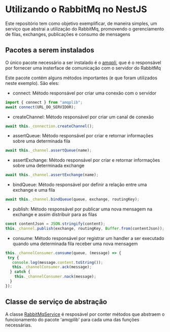 # Utilizando o RabbitMq no NestJS
Este repositório tem como objetivo exemplificar, de maneira simples, um serviço que abstrai a utilização do RabbitMq, promovendo o gerenciamento de filas, exchanges, publicações e consumo de mensagens

## Pacotes a serem instalados
O único pacote necessário a ser instalado é o [amqpli](https://amqp-node.github.io/amqplib/channel_api.html), que é o responsável por fornecer uma insterface de comunicação com o servidor do RabbitMq</p>
Este pacote contém alguns métodos importantes (e que foram utilizados neste exemplo). São eles:
-  connect: Método responsável por criar uma conexão com o servidor
```js
import { connect } from "amqplib";
await connect(URL_DO_SERVIDOR);
```
-  createChannel: Método responsável por criar um canal de conexão
```js
await this._connection.createChannel();
```
-  assertQueue: Método responsável por criar e retornar informações sobre uma determinada fila
```js
await this._channel.assertQueue(name);
```

-  assertExchange: Método responsável por criar e retornar informações sobre uma determinada exchange
```js
await this._channel.assertExchange(name);
```

-  bindQueue: Método responsável por definir a relação entre uma exchange e uma fila
```js
await this._channel.bindQueue(queue, exchange, routingKey);
```

-  publish: Método responsável por publicar uma nova mensagem na exchange e assim distribuir para as filas
```js
const contentJson = JSON.stringify(content);
this._channel.publish(exchange, routingKey, Buffer.from(contentJson));
```

-  consume: Método responsável por registrar um handler a ser executado quando uma determinada fila receber uma nova mensagem
```js
this._channelConsumer.consume(queue, (message) => {
 try {
   console.log(message.content.toString());
   this._channelConsumer.ack(message);
  } catch {
    this._channelConsumer.nack(message);
  }
});
```

## Classe de serviço de abstração
A classe [RabbitMqService](https://github.com/martineli17/nestjs-rabbitmq-publish-consume/blob/master/src/services/rabbitmq.service.ts) é resposável por conter métodos que abstraem o funcionamento do pacote 'amqplib' para cada uma das funções necessárias.
